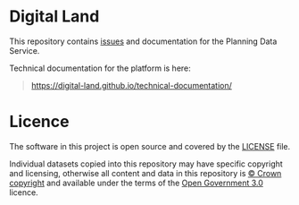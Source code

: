 # Digital Land

This repository contains [issues](https://github.com/digital-land/digital-land/issues) and documentation for the Planning Data Service.

Technical documentation for the platform is here:

> https://digital-land.github.io/technical-documentation/

# Licence

The software in this project is open source and covered by the [LICENSE](LICENSE) file.

Individual datasets copied into this repository may have specific copyright and licensing, otherwise all content and data in this repository is [© Crown copyright](http://www.nationalarchives.gov.uk/information-management/re-using-public-sector-information/copyright-and-re-use/crown-copyright/) and available under the terms of the [Open Government 3.0](https://www.nationalarchives.gov.uk/doc/open-government-licence/version/3/) licence.
